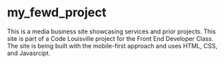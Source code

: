 # my_fewd_project

This is a media business site showcasing services and prior projects. This site is part of a Code Louisville project for the Front End Developer Class. The site is being built with the mobile-first approach and uses HTML, CSS, and Javasrcipt.
